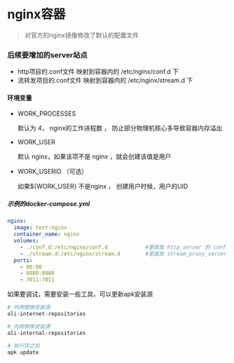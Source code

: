 # nginx容器

> 对官方的nginx镜像修改了默认的配置文件

### 后续要增加的server站点
- http项目的.conf文件 映射到容器内的 /etc/nginx/conf.d 下
- 流转发项目的.conf文件 映射到容器内的 /etc/nginx/stream.d 下



#### 环境变量

- WORK_PROCESSES

  默认为 4， nginx的工作进程数 ， 防止部分物理机核心多导致容器内存溢出

- WORK_USER

  默认 nginx，如果该项不是 nginx ，就会创建该值是用户

- WORK_USERID   （可选）

  如果${WORK_USER} 不是nginx ， 创建用户时候，用户的UID




##### 示例的docker-compose.yml
```yaml
nginx:
  image: test:nginx
  container_name: nginx
  volumes:
    - ./conf.d:/etc/nginx/conf.d            #里面放 http_server 的 conf 文件
    - ./stream.d:/etc/nginx/stream.d        #里面放 stream_proxy_server 的 conf 文件
  ports:
    - 80:80
    - 8080:8080 
    - 7011:7011
````

如果要调试，需要安装一些工具，可以更新apk安装源
```bash
# 外网替换安装源
ali-internet-repositories

# 内网替换安装源
ali-internal-repositories

# 执行完之后 
apk update
```
